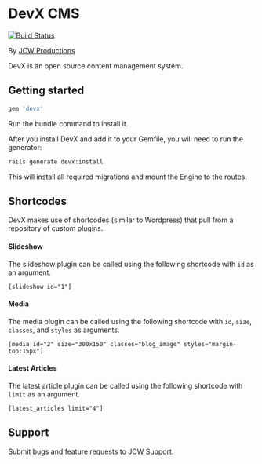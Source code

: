 # DevX CMS

[![Build Status](https://travis-ci.org/jcwproductions/devx.svg?branch=master)](https://travis-ci.org/jcwproductions/devx)

By [JCW Productions](https://jcwproductions.com)

DevX is an open source content management system.

## Getting started

```ruby
gem 'devx'
```

Run the bundle command to install it.

After you install DevX and add it to your Gemfile, you will need to run the generator:

```bash
rails generate devx:install
```

This will install all required migrations and mount the Engine to the routes.


## Shortcodes

DevX makes use of shortcodes (similar to Wordpress) that pull from a repository of custom plugins.

#### Slideshow

The slideshow plugin can be called using the following shortcode with `id` as an argument.


    [slideshow id="1"]


#### Media

The media plugin can be called using the following shortcode with `id`, `size`, `classes`, and `styles` as arguments.


    [media id="2" size="300x150" classes="blog_image" styles="margin-top:15px"]


#### Latest Articles
The latest article plugin can be called using the following shortcode with `limit` as an argument.

    [latest_articles limit="4"]


## Support

Submit bugs and feature requests to [JCW Support](mailto:support@jcwproductions.com).